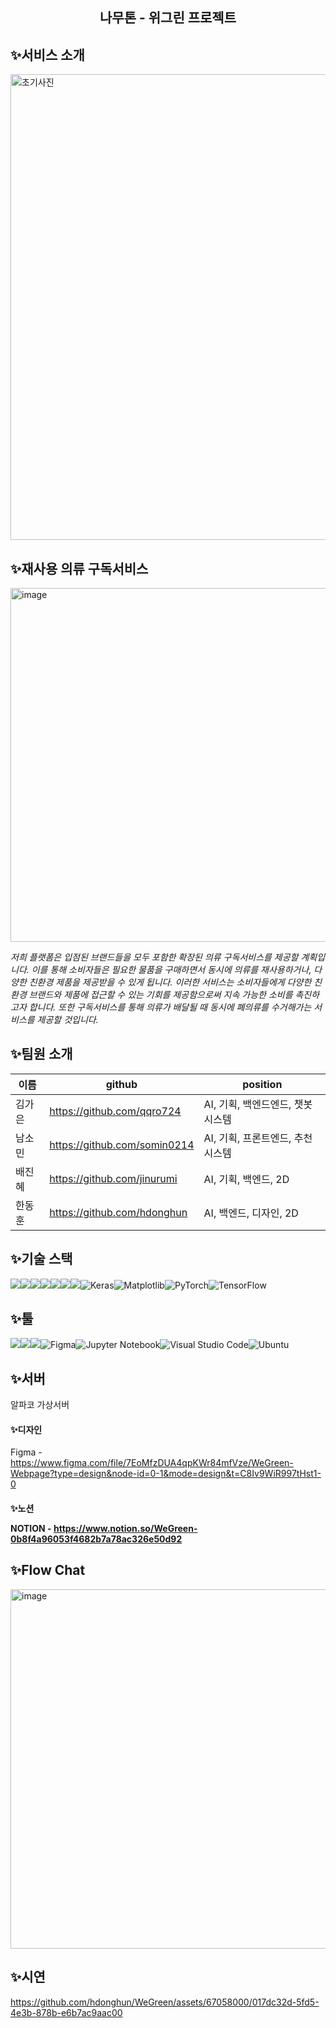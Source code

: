 <h2>
<div align="center"> 나무톤 - 위그린 프로젝트
</div>
</h2>


<h2>✨서비스 소개</h2>

<img width="745" alt="초기사진" src="https://github.com/hdonghun/WeGreen/assets/67058000/f4135cb7-8796-4580-b3ae-c6c8ded9922d">


<h2>✨재사용 의류 구독서비스</h2>

<img width="566" alt="image" src="https://github.com/hdonghun/WeGreen/assets/67058000/f2437816-9ba9-419b-8183-60253fd9bcc5">

*저희 플랫폼은 입점된 브랜드들을 모두 포함한 확장된 의류 구독서비스를 제공할 계획입니다. 이를 통해 소비자들은 필요한 물품을 구매하면서 동시에 의류를 재사용하거나, 다양한 친환경 제품을 제공받을 수 있게 됩니다. 이러한 서비스는 소비자들에게 다양한 친환경 브랜드와 제품에 접근할 수 있는 기회를 제공함으로써 지속 가능한 소비를 촉진하고자 합니다. 또한 구독서비스를 통해 의류가 배달될 때 동시에 폐의류를 수거해가는 서비스를 제공할 것입니다.*


<h2>✨팀원 소개</h2>

|이름|github|position|
|------|---|---|
|김가은|https://github.com/qqro724|AI, 기획, 백엔드엔드, 챗봇시스템|
|남소민|https://github.com/somin0214|AI, 기획, 프론트엔드, 추천시스템|
|배진혜|https://github.com/jinurumi|AI, 기획, 백엔드, 2D|
|한동훈|https://github.com/hdonghun|AI, 백엔드, 디자인, 2D|

<h2>✨기술 스택</h2>

<img src="https://img.shields.io/badge/python-3776AB?style=for-the-badge&logo=python&logoColor=white"><img src="https://img.shields.io/badge/flask-000000?style=for-the-badge&logo=flask&logoColor=white"><img src="https://img.shields.io/badge/mysql-4479A1?style=for-the-badge&logo=mysql&logoColor=white"><img src="https://img.shields.io/badge/html5-E34F26?style=for-the-badge&logo=html5&logoColor=white"><img src="https://img.shields.io/badge/css-1572B6?style=for-the-badge&logo=css3&logoColor=white"><img src="https://img.shields.io/badge/javascript-F7DF1E?style=for-the-badge&logo=javascript&logoColor=black"><img src="https://img.shields.io/badge/linux-FCC624?style=for-the-badge&logo=linux&logoColor=black">![Keras](https://img.shields.io/badge/Keras-%23D00000.svg?style=for-the-badge&logo=Keras&logoColor=white)![Matplotlib](https://img.shields.io/badge/Matplotlib-%23ffffff.svg?style=for-the-badge&logo=Matplotlib&logoColor=black)![PyTorch](https://img.shields.io/badge/PyTorch-%23EE4C2C.svg?style=for-the-badge&logo=PyTorch&logoColor=white)![TensorFlow](https://img.shields.io/badge/TensorFlow-%23FF6F00.svg?style=for-the-badge&logo=TensorFlow&logoColor=white)

<h2>✨툴</h2>

<img src="https://img.shields.io/badge/GitHub-181717?style=for-the-badge&logo=GitHub&logoColor=white"><img src="https://img.shields.io/badge/Notion-000000?style=for-the-badge&logo=Notion&logoColor=white"><img src="https://img.shields.io/badge/Slack-4A154B?style=for-the-badge&logo=Slack&logoColor=white">![Figma](https://img.shields.io/badge/figma-%23F24E1E.svg?style=for-the-badge&logo=figma&logoColor=white)![Jupyter Notebook](https://img.shields.io/badge/jupyter-%23FA0F00.svg?style=for-the-badge&logo=jupyter&logoColor=white)![Visual Studio Code](https://img.shields.io/badge/Visual%20Studio%20Code-0078d7.svg?style=for-the-badge&logo=visual-studio-code&logoColor=white)![Ubuntu](https://img.shields.io/badge/Ubuntu-E95420?style=for-the-badge&logo=ubuntu&logoColor=white)

<h2>✨서버</h2>
알파코 가상서버


<h4>✨디자인</h4>

Figma - https://www.figma.com/file/7EoMfzDUA4qpKWr84mfVze/WeGreen-Webpage?type=design&node-id=0-1&mode=design&t=C8Iv9WiR997tHst1-0


<h4>✨노션</<h4>

NOTION - https://www.notion.so/WeGreen-0b8f4a96053f4682b7a78ac326e50d92


<h2>✨Flow Chat</h2>

<img width="575" alt="image" src="https://github.com/hdonghun/WeGreen/assets/67058000/a3634312-85f9-4cc3-aaa6-b50d9683decc">


<h2>✨시연</h2>

https://github.com/hdonghun/WeGreen/assets/67058000/017dc32d-5fd5-4e3b-878b-e6b7ac9aac00




